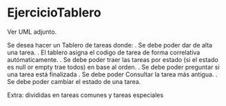 # EjercicioTablero

Ver UML adjunto.

Se desea hacer un Tablero de tareas  donde:
. Se debe poder dar de alta una tarea.
. El tablero asigna el codigo de tarea de forma correlativa autómaticamente.
. Se debe poder traer las tareas por estado (si el estado es null or empty trae todos) en base al orden.
. Se debe poder preguntar si una tarea está finalizada
. Se debe poder Consultar la tarea más antigua.
. Se debe poder cambiar el estado de una tarea.

Extra: divididas en tareas comunes y tareas especiales
